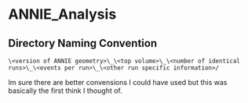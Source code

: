 # ANNIE_Analysis
 
## **Directory Naming Convention**
`\<version of ANNIE geometry>\_\<top volume>\_\<number of identical runs>\_\<events per run>\_\<other run specific information>/`

Im sure there are better convensions I could have used but this was basically the first think I thought of.